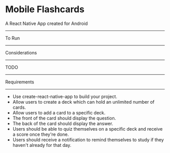 Mobile Flashcards
===
A React Native App created for Android
____

To Run
____

Considerations
_____

TODO
____

Requirements
____
* Use create-react-native-app to build your project.
* Allow users to create a deck which can hold an unlimited number of cards.
* Allow users to add a card to a specific deck.
* The front of the card should display the question.
* The back of the card should display the answer.
* Users should be able to quiz themselves on a specific deck and receive a score once they're done.
* Users should receive a notification to remind themselves to study if they haven't already for that day.

